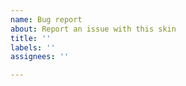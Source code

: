 ```yaml
---
name: Bug report
about: Report an issue with this skin
title: ''
labels: ''
assignees: ''

---
```



